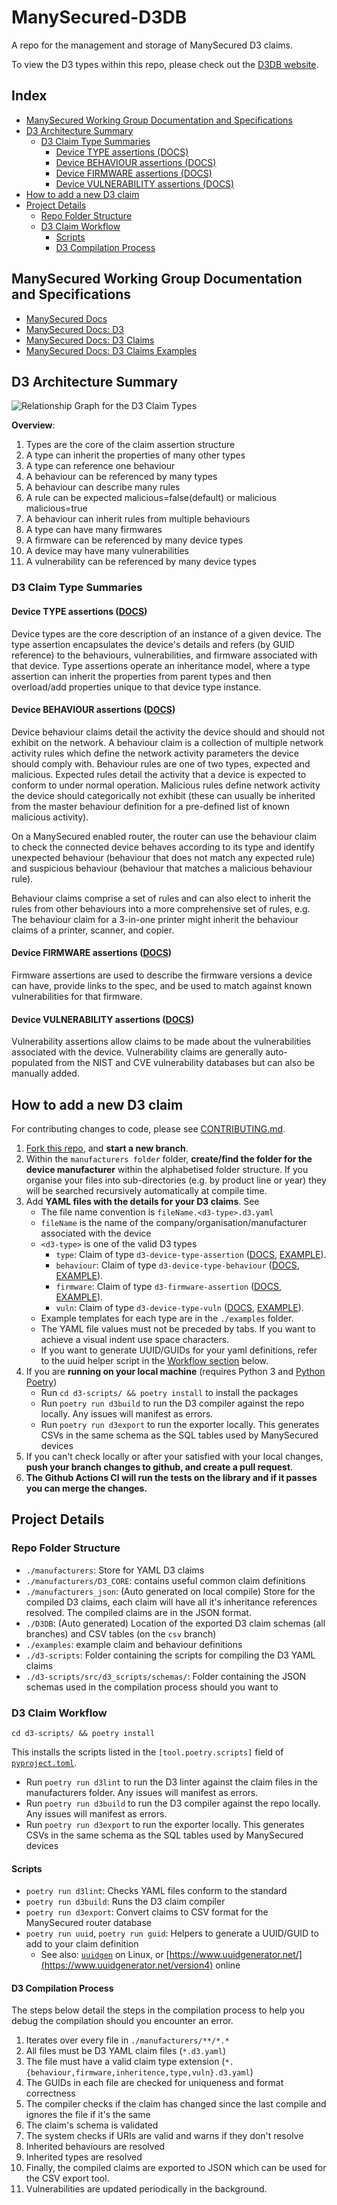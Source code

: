 # ManySecured-D3DB <!-- omit in toc -->

A repo for the management and storage of ManySecured D3 claims.

To view the D3 types within this repo, please check out the [D3DB website](https://techworkshub.github.io/ManySecured-D3DB).

## Index <!-- omit in toc -->

- [ManySecured Working Group Documentation and Specifications](#manysecured-working-group-documentation-and-specifications)
- [D3 Architecture Summary](#d3-architecture-summary)
  - [D3 Claim Type Summaries](#d3-claim-type-summaries)
    - [Device TYPE assertions (DOCS)](#device-type-assertions-docs)
    - [Device BEHAVIOUR assertions (DOCS)](#device-behaviour-assertions-docs)
    - [Device FIRMWARE assertions (DOCS)](#device-firmware-assertions-docs)
    - [Device VULNERABILITY assertions (DOCS)](#device-vulnerability-assertions-docs)
- [How to add a new D3 claim](#how-to-add-a-new-d3-claim)
- [Project Details](#project-details)
  - [Repo Folder Structure](#repo-folder-structure)
  - [D3 Claim Workflow](#d3-claim-workflow)
    - [Scripts](#scripts)
    - [D3 Compilation Process](#d3-compilation-process)

## ManySecured Working Group Documentation and Specifications

- [ManySecured Docs](https://specs.manysecured.net/)
- [ManySecured Docs: D3](https://specs.manysecured.net/d3)
- [ManySecured Docs: D3 Claims](https://specs.manysecured.net/d3/D3%20claims)
- [ManySecured Docs: D3 Claims Examples](https://specs.manysecured.net/d3/D3%20claim%20examples)

## D3 Architecture Summary

![Relationship Graph for the D3 Claim Types](https://specs.manysecured.net/assets/images/D3-claim-dep-graph-96f91e185abcfdffb986e2410386fba1.svg)

**Overview**:
1. Types are the core of the claim assertion structure
2. A type can inherit the properties of many other types
3. A type can reference one behaviour
4. A behaviour can be referenced by many types
5. A behaviour can describe many rules
6. A rule can be expected malicious=false(default) or malicious malicious=true
7. A behaviour can inherit rules from multiple behaviours
8. A type can have many firmwares
9. A firmware can be referenced by many device types
10. A device may have many vulnerabilities
11. A vulnerability can be referenced by many device types

### D3 Claim Type Summaries

#### Device TYPE assertions ([DOCS](https://specs.manysecured.net/d3/D3%20claim%20examples#device-type-assertion))

Device types are the core description of an instance of a given device. The type assertion encapsulates the device's details and refers (by GUID reference) to the behaviours, vulnerabilities, and firmware associated with that device. Type assertions operate an inheritance model, where a type assertion can inherit the properties from parent types and then overload/add properties unique to that device type instance.

#### Device BEHAVIOUR assertions ([DOCS](https://specs.manysecured.net/d3/D3%20claim%20examples#device-behaviour-assertion))

Device behaviour claims detail the activity the device should and should not exhibit on the network. A behaviour claim is a collection of multiple network activity rules which define the network activity parameters the device should comply with. Behaviour rules are one of two types, expected and malicious. Expected rules detail the activity that a device is expected to conform to under normal operation. Malicious rules define network activity the device should categorically not exhibit (these can usually be inherited from the master behaviour definition for a pre-defined list of known malicious activity).

On a ManySecured enabled router, the router can use the behaviour claim to check the connected device behaves according to its type and identify unexpected behaviour (behaviour that does not match any expected rule) and suspicious behaviour (behaviour that matches a malicious behaviour rule).

Behaviour claims comprise a set of rules and can also elect to inherit the rules from other behaviours into a more comprehensive set of rules, e.g. The behaviour claim for a 3-in-one printer might inherit the behaviour claims of a printer, scanner, and copier.

#### Device FIRMWARE assertions ([DOCS](https://specs.manysecured.net/d3/D3%20claim%20examples#device-firmware-assertions))

Firmware assertions are used to describe the firmware versions a device can have, provide links to the spec, and be used to match against known vulnerabilities for that firmware.

#### Device VULNERABILITY assertions ([DOCS](https://specs.manysecured.net/d3/D3%20claim%20examples#device-vulnerability-assertion))

Vulnerability assertions allow claims to be made about the vulnerabilities associated with the device. Vulnerability claims are generally auto-populated from the NIST and CVE vulnerability databases but can also be manually added.

## How to add a new D3 claim

For contributing changes to code, please see [CONTRIBUTING.md](./CONTRIBUTING.md).

1. [Fork this repo](https://github.com/TechWorksHub/ManySecured-D3DB/fork), and **start a new branch**.
2. Within the `manufacturers folder` folder, **create/find the folder for the device manufacturer** within the alphabetised folder structure. If you organise your files into sub-directories (e.g. by product line or year) they will be searched recursively automatically at compile time.
3. Add **YAML files with the details for your D3 claims**. See
    - The file name convention is `fileName.<d3-type>.d3.yaml`
    - `fileName` is the name of the company/organisation/manufacturer associated with the device
    - `<d3-type>` is one of the valid D3 types
        - `type`: Claim of type `d3-device-type-assertion` ([DOCS](https://specs.manysecured.net/d3/D3%20claim%20examples#device-type-assertion), [EXAMPLE](./examples/type-template.type.d3.yaml)).
        - `behaviour`: Claim of type `d3-device-type-behaviour` ([DOCS](https://specs.manysecured.net/d3/D3%20claim%20examples#device-behaviour-assertion), [EXAMPLE](./examples/behaviour-template.behaviour.d3.yaml)).
        - `firmware`: Claim of type `d3-firmware-assertion` ([DOCS](https://specs.manysecured.net/d3/D3%20claim%20examples#device-firmware-assertions), [EXAMPLE](./examples/firmware-template.firmware.d3.yaml)).
        - `vuln`: Claim of type `d3-device-type-vuln` ([DOCS](https://specs.manysecured.net/d3/D3%20claim%20examples#device-vulnerability-assertion), [EXAMPLE](./examples/vulnerability-template.vuln.d3.yaml)).
    - Example templates for each type are in the `./examples` folder.
    - The YAML file values must not be preceded by tabs. If you want to achieve a visual indent use space characters.
    - If you want to generate UUID/GUIDs for your yaml definitions, refer to the uuid helper script in the [Workflow section](#workflow) below.
4. If you are **running on your local machine** (requires Python 3 and [Python Poetry](https://python-poetry.org/))
    - Run `cd d3-scripts/ && poetry install` to install the packages
    - Run `poetry run d3build` to run the D3 compiler against the repo locally. Any issues will manifest as errors.
    - Run `poetry run d3export` to run the exporter locally. This generates CSVs in the same schema as the SQL tables used by ManySecured devices
5. If you can't check locally or after your satisfied with your local changes, **push your branch changes to github, and create a pull request**.
6. **The Github Actions CI will run the tests on the library and if it passes you can merge the changes.**

## Project Details

### Repo Folder Structure
- `./manufacturers`: Store for YAML D3 claims
- `./manufacturers/D3_CORE`: contains useful common claim definitions
- `./manufacturers_json`: (Auto generated on local compile) Store for the compiled D3 claims, each claim will have all it's inheritance references resolved. The compiled claims are in the JSON format.
- `./D3DB`: (Auto generated) Location of the exported D3 claim schemas (all branches) and CSV tables (on the `csv` branch)
- `./examples`: example claim and behaviour definitions
- `./d3-scripts`: Folder containing the scripts for compiling the D3 YAML claims
- `./d3-scripts/src/d3_scripts/schemas/`: Folder containing the JSON schemas used in the compilation process should you want to

### D3 Claim Workflow

`cd d3-scripts/ && poetry install`

This installs the scripts listed in the `[tool.poetry.scripts]` field of [`pyproject.toml`](./d3-scripts/pyproject.toml).
- Run `poetry run d3lint` to run the D3 linter against the claim files in the manufacturers folder. Any issues will manifest as errors.
- Run `poetry run d3build` to run the D3 compiler against the repo locally. Any issues will manifest as errors.
- Run `poetry run d3export` to run the exporter locally. This generates CSVs in the same schema as the SQL tables used by ManySecured devices

#### Scripts

- `poetry run d3lint`: Checks YAML files conform to the standard
- `poetry run d3build`: Runs the D3 claim compiler
- `poetry run d3export`: Convert claims to CSV format for the ManySecured router database
- `poetry run uuid`, `poetry run guid`: Helpers to generate a UUID/GUID to add to your claim definition
    - See also: [`uuidgen`](https://man7.org/linux/man-pages/man1/uuidgen.1.html) on Linux, or [https://www.uuidgenerator.net/](https://www.uuidgenerator.net/version4) online

#### D3 Compilation Process

The steps below detail the steps in the compilation process to help you
debug the compilation should you encounter an error.
1. Iterates over every file in `./manufacturers/**/*.*`
2. All files must be D3 YAML claim files (`*.d3.yaml`)
3. The file must have a valid claim type extension (`*.{behaviour,firmware,inheritence,type,vuln}.d3.yaml`)
4. The GUIDs in each file are checked for uniqueness and format correctness
5. The compiler checks if the claim has changed since the last compile and ignores the file if it's the same
6. The claim's schema is validated
7. The system checks if URIs are valid and warns if they don't resolve
8. Inherited behaviours are resolved
9. Inherited types are resolved
10. Finally, the compiled claims are exported to JSON which can be used for the CSV export tool.
11. Vulnerabilities are updated periodically in the background.
